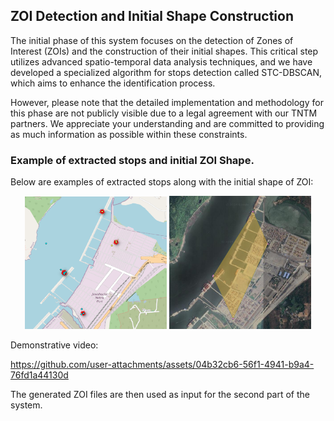 ## ZOI Detection and Initial Shape Construction

The initial phase of this system focuses on the detection of Zones of Interest (ZOIs) and the construction of their initial shapes. This critical step utilizes advanced spatio-temporal data analysis techniques, and we have developed a specialized algorithm for stops detection called STC-DBSCAN, which aims to enhance the identification process.

However, please note that the detailed implementation and methodology for this phase are not publicly visible due to a legal agreement with our TNTM partners. We appreciate your understanding and are committed to providing as much information as possible within these constraints.

### Example of extracted stops and initial ZOI Shape.

Below are examples of extracted stops along with the initial shape of ZOI:

<p align="center">
  <img src="./images/stops.png" alt="Stops extraction" width="45%" />
  <img src="./images/shape.png" alt="Initial shape of ZOI" width="45%" />
</p>

Demonstrative video:

https://github.com/user-attachments/assets/04b32cb6-56f1-4941-b9a4-76fd1a44130d

The generated ZOI files are then used as input for the second part of the system.

